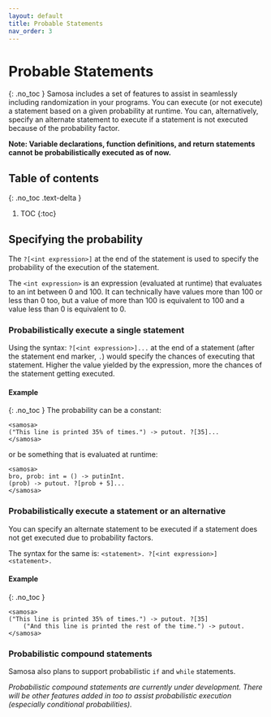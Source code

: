```yaml
---
layout: default
title: Probable Statements
nav_order: 3
---
```


# Probable Statements
{: .no_toc }
Samosa includes a set of features to assist in seamlessly including randomization in your programs.
You can execute (or not execute) a statement based on a given probability at runtime. You can, alternatively, specify an alternate statement to execute if a statement is not executed because of the probability factor.

**Note: Variable declarations, function definitions, and return statements cannot be probabilistically executed as of now.**

## Table of contents
{: .no_toc .text-delta }

1. TOC
{:toc}

## Specifying the probability

The `?[<int expression>]` at the end of the statement is used to specify the probability of the execution of the statement.

The `<int expression>` is an expression (evaluated at runtime) that evaluates to an int between 0 and 100. It can technically have values more than 100 or less than 0 too, but a value of more than 100 is equivalent to 100 and a value less than 0 is equivalent to 0.

### Probabilistically execute a single statement

Using the syntax: `?[<int expression>]...` at the end of a statement (after the statement end marker, `.`) would specify the chances of executing that statement.
Higher the value yielded by the expression, more the chances of the statement getting executed.

#### Example
{: .no_toc }
The probability can be a constant:
```
<samosa>
("This line is printed 35% of times.") -> putout. ?[35]...
</samosa>
```

or be something that is evaluated at runtime:

```
<samosa>
bro, prob: int = () -> putinInt.
(prob) -> putout. ?[prob + 5]...
</samosa>
```

### Probabilistically execute a statement or an alternative

You can specify an alternate statement to be executed if a statement does not get executed due to probability factors.

The syntax for the same is: `<statement>. ?[<int expression>] <statement>.`

#### Example
{: .no_toc }
```
<samosa>
("This line is printed 35% of times.") -> putout. ?[35] 
    ("And this line is printed the rest of the time.") -> putout.
</samosa>
```

### Probabilistic compound statements

Samosa also plans to support probabilistic `if` and `while` statements.

_Probabilistic compound statements are currently under development._
_There will be other features added in too to assist probabilistic execution (especially conditional probabilities)._